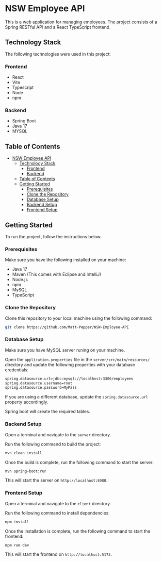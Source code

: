 # NSW Employee API

This is a web application for managing employees. The project consists of a Spring RESTful API and a React TypeScript frontend.

## Technology Stack

The following technologies were used in this project:

### Frontend

-   React
-   Vite
-   Typescript
-   Node
-   npm

### Backend

-   Spring Boot
-   Java 17
-   MYSQL

## Table of Contents

-   [NSW Employee API](#nsw-employee-api)
    -   [Technology Stack](#technology-stack)
        -   [Frontend](#frontend)
        -   [Backend](#backend)
    -   [Table of Contents](#table-of-contents)
    -   [Getting Started](#getting-started)
        -   [Prerequisites](#prerequisites)
        -   [Clone the Repository](#clone-the-repository)
        -   [Database Setup](#database-setup)
        -   [Backend Setup](#backend-setup)
        -   [Frontend Setup](#frontend-setup)

## Getting Started

To run the project, follow the instructions below.

### Prerequisites

Make sure you have the following installed on your machine:

-   Java 17
-   Maven (This comes with Eclipse and IntelliJ)
-   Node.js
-   npm
-   MySQL
-   TypeScript

### Clone the Repository

Clone this repository to your local machine using the following command:

```bash
git clone https://github.com/Matt-Pepper/NSW-Employee-API
```

### Database Setup

Make sure you have MySQL server runing on your machine.

Open the `application.properties` file in the `server/src/main/resources/` directory and update the following properties with your database credentials:

```bash
spring.datasource.url=jdbc:mysql://localhost:3306/employees
spring.datasource.username=root
spring.datasource.password=MyPass
```

If you are using a different database, update the `spring.datasource.url` property accordingly.

Spring boot will create the required tables.

### Backend Setup

Open a terminal and navigate to the `server` directory.

Run the following command to build the project:

```bash
mvn clean install
```

Once the build is complete, run the following command to start the server:

```bash
mvn spring-boot:run
```

This will start the server on `http://localhost:8080`.

### Frontend Setup

Open a terminal and navigate to the `client` directory.

Run the following command to install dependencies:

```bash
npm install
```

Once the installation is complete, run the following command to start the frontend:

```bash
npm run dev
```

This will start the frontend on `http://localhost:5173`.
